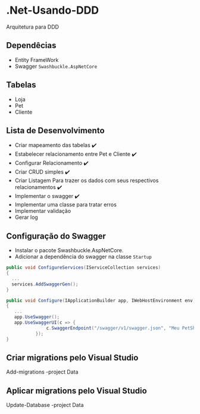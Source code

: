 # .Net-Usando-DDD
Arquitetura para DDD

## Dependêcias
- Entity FrameWork
- Swagger
```Swashbuckle.AspNetCore```

## Tabelas

- Loja
- Pet
- Cliente

## Lista de Desenvolvimento

- Criar mapeamento das tabelas :heavy_check_mark:
- Estabelecer relacionamento entre Pet e Cliente :heavy_check_mark:
- Configurar Relacionamento :heavy_check_mark:
- Criar CRUD simples :heavy_check_mark:
- Criar Listagem Para trazer os dados com seus respectivos relacionamentos :heavy_check_mark:
- Implementar o swagger :heavy_check_mark:
- Implementar uma classe para tratar erros
- Implementar validação
- Gerar log

## Configuração do Swagger
 - Instalar o pacote Swashbuckle.AspNetCore.
 - Adicionar a dependência do swagger na classe ```Startup```
 
 ```C#
 public void ConfigureServices(IServiceCollection services)
 {
   ...
   services.AddSwaggerGen();
 }
 
 public void Configure(IApplicationBuilder app, IWebHostEnvironment env)
 {
    ...
    app.UseSwagger();
    app.UseSwaggerUI(c => {
                c.SwaggerEndpoint("/swagger/v1/swagger.json", "Meu PetShop");
            });
 }
 ```
## Criar migrations pelo Visual Studio
Add-migrations -project Data

## Aplicar migrations pelo Visual Studio
Update-Database -project Data
